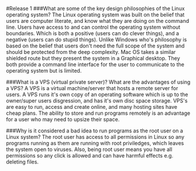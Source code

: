 #Release 1
###What are some of the key design philosophies of the Linux operating system?
The Linux operating system was built on the belief that users are computer literate, and know what they are doing on the command line. Users have access to and can control the operating system without boundaries. Which is both a positive (users can do clever things), and a negative (users can do stupid things).
Unlike Windows who's philosophy is based on the belief that users don't need the full scope of the system and should be protected from the deep complexity. Mac OS takes a similar shielded route but they present the system in a Graphical desktop. They both provide a command line interface for the user to communicate to the operating system but is limited. 

###What is a VPS (virtual private server)? What are the advantages of using a VPS?
A VPS is a virtual machine/server that hosts a remote server for users. A VPS runs it's own copy of an operating software which is up to the owner/super users disgression, and has it's own disc space storage. VPS's are easy to run, access and create online, and many hosting sites have cheap plans. The ability to store and run programs remotely is an advantage for a user who may need to upsize their space. 

###Why is it considered a bad idea to run programs as the root user on a Linux system?
The root user has access to all permissions in Linux so any programs running as them are running with root priviledges, which leaves the system open to viruses. Also, being root user means you have all permissions so any click is allowed and can have harmful effects e.g. deleting files. 
